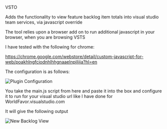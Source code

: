 VSTO

Adds the functionality to view feature backlog item totals into visual studio team services, via javascript override

The tool relies upon a browser add on to run additional javascript in your browser, when you are browsing VSTS

I have tested with the following for chrome:

https://chrome.google.com/webstore/detail/custom-javascript-for-web/poakhlngfciodnhlhhgnaaelnpjljija?hl=en

The configuration is as follows:

![Plugin Configuration](https://raw.githubusercontent.com/OliverDolan/vstso/master/plugin%20config.png)

You take the main.js script from here and paste it into the box and configure it to run for your visual studio url like I have done for WorldFavor.visualstudio.com

It will give the following output

![New Backlog View](https://raw.githubusercontent.com/OliverDolan/vstso/master/backlog.png)
